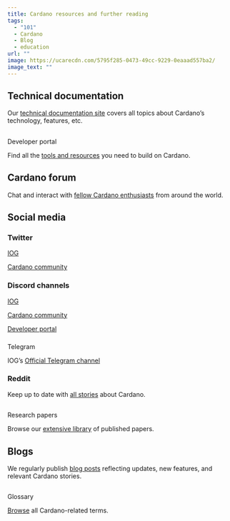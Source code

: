 ```yaml
---
title: Cardano resources and further reading
tags:
  - "101"
  - Cardano
  - Blog
  - education
url: ""
image: https://ucarecdn.com/5795f285-0473-49cc-9229-0eaaad557ba2/
image_text: ""
---
```


## Technical documentation

Our [technical documentation site](https://docs.cardano.org/) covers all topics about Cardano’s technology, features, etc.

##   
Developer portal

Find all the [tools and resources](https://developers.cardano.org/tools/) you need to build on Cardano.

## Cardano forum

Chat and interact with [fellow Cardano enthusiasts](https://forum.cardano.org/c/developers/29) from around the world.

## Social media

### Twitter

[IOG](https://twitter.com/InputOutputHK)

[Cardano community](https://twitter.com/cardano?lang=en)

### Discord channels

[IOG](https://discord.com/invite/w6TwW9bGA6)

[Cardano community](https://discord.gg/kfATXEENPD)

[Developer portal](https://discord.gg/Exe6XmqKDx)

###   
Telegram

  
IOG’s [Official Telegram channel](https://t.me/Cardano)

### Reddit

Keep up to date with [all stories](https://www.reddit.com/r/cardano/) about Cardano.

##   
Research papers

Browse our [extensive library](https://iohk.io/en/research/) of published papers.

## Blogs

We regularly publish [blog posts](https://iohk.io/en/blog/posts/page-1/) reflecting updates, new features, and relevant Cardano stories.

##   
Glossary

  
[Browse](https://www.essentialcardano.io/glossary) all Cardano-related terms.
